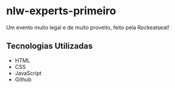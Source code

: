 # nlw-experts-primeiro
Um evento muito legal e de muito proveito, feito pela Rockeatseat!

## Tecnologias Utilizadas

- HTML
- CSS
- JavaScript
- Github
